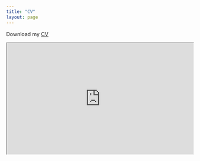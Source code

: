 ```yaml
---
title: "CV"
layout: page
---
```


Download my [CV](https://drive.google.com/file/d/1ozOkjjmGgBEcdHR6j0ESj7YyPbjGX1mh/view?usp=share_link)

<iframe
  src="https://drive.google.com/file/d/1ozOkjjmGgBEcdHR6j0ESj7YyPbjGX1mh/view?usp=share_link"
  style="width:100%; height:300px;"
></iframe>

